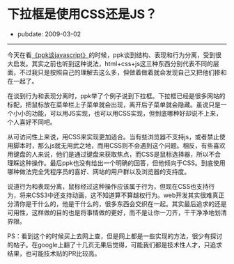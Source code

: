 # 下拉框是使用CSS还是JS？

- pubdate: 2009-03-02

--------------------------


今天在看[《ppk谈javascript》](http://www.douban.com/subject/3022779/)的时候，ppk谈到结构、表现和行为分离，受到很大启发。其实之前也听到这种说法，html+css+js这三种东西分别代表不同的层面，不过我只是按照自己的理解去这么多，但做着做着就会发现自己又把他们掺和在一起了。

在谈到行为和表现分离时，ppk举了个例子说到下拉框。下拉框已经是很多网站的标配，把鼠标放在菜单栏上子菜单就会出现，离开后子菜单就会隐藏。虽说只是一个小小的功能，可以用JS实现，也可以用CSS实现，但到底哪种好却说不上来，个人喜好不同吧。

从可访问性上来说，用CSS来实现更加适合。当有些浏览器不支持js，或者禁止使用脚本时，那么js就无用武之地，而用CSS则不会遇到这个问题。相反，有些喜欢用键盘的人来说，他们是通过键盘来获取焦点，而CSS是鼠标选择器，所以不会理睬这种操作。最后ppk也没有给出一个明确的回答，但他倾向于CSS。到底使用哪种做法完全凭程序员的喜好、网站的用户群以及浏览器的支持度。

说道行为和表现分离，鼠标经过这种操作应该属于行为，但现在CSS也支持行为，将来CSS3中还支持动画，这不知道算不算越权行为。web开发其实很难真正分清你是干什么的，他是干什么的，很多东西会交织在一起。其实最后追求的还是可用性，这样做的目的也是将事情做的更好，而不是让你一刀齐，干干净净地划清界限。

PS：看到这个的时候买上去网上查，但是网上都是一些实现的方法，很少有探讨的帖子。在google上翻了十几页无果后觉得，可能我们都是技术性人才，只追求结果，也可能技术贴的PR比较高。

